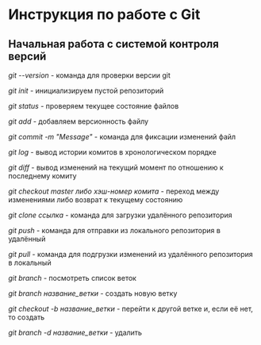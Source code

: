 # Инструкция по работе с Git

## Начальная работа с системой контроля версий

*git --version* - команда для проверки версии git

*git init* - инициализируем пустой репозиторий

*git status* - проверяем текущее состояние файлов

*git add* - добавляем версионность файлу

*git commit -m "Message"* - команда для фиксации изменений файл

*git log* - вывод истории комитов в хронологическом порядке

*git diff* - вывод изменений на текущий момент по отношению к последнему комиту

*git checkout master либо хэш-номер комита* - переход между изменениями либо возврат к текущему состоянию

*git clone ссылка* - команда для загрузки удалённого репозитория

*git push* - команда для отправки из локального репозитория в удалённый

*git pull* - команда для подгрузки изменений из удалённого репозитория в локальный

*git branch* - посмотреть список веток

*git branch название_ветки* - создать новую ветку

*git checkout -b название_ветки* - перейти к другой ветке и, если её нет, то создать

*git branch -d название_ветки* - удалить
